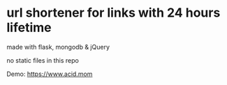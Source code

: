 # url shortener for links with 24 hours lifetime

made with flask, mongodb & jQuery

no static files in this repo

Demo: https://www.acid.mom